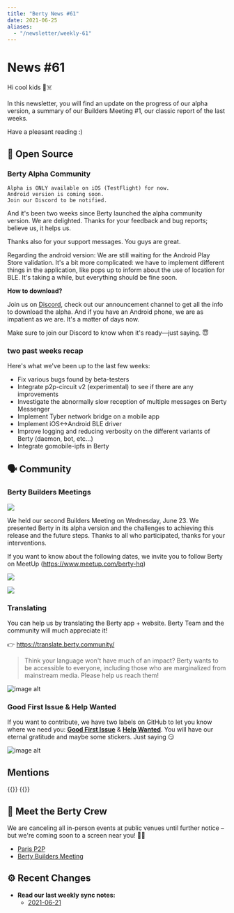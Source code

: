 ```yaml
---
title: "Berty News #61"
date: 2021-06-25
aliases:
  - "/newsletter/weekly-61"
---
```


# News #61

Hi cool kids 🏴☠️

In this newsletter, you will find an update on the progress of our alpha version, a summary of our Builders Meeting #1, our classic report of the last weeks.

Have a pleasant reading :)


## 🚀 Open Source

### Berty Alpha Community

    Alpha is ONLY available on iOS (TestFlight) for now.
    Android version is coming soon.
    Join our Discord to be notified.

And it's been two weeks since Berty launched the alpha community version. We are delighted. Thanks for your feedback and bug reports; believe us, it helps us.

Thanks also for your support messages. You guys are great.


Regarding the android version: We are still waiting for the Android Play Store validation. It's a bit more complicated: we have to implement different things in the application, like pops up to inform about the use of location for BLE. It's taking a while, but everything should be fine soon.


**How to download?**

Join us on [Discord](https://crpt.fyi/berty-discord), check out our announcement channel to get all the info to download the alpha. And if you have an Android phone, we are as impatient as we are. It's a matter of days now.

Make sure to join our Discord to know when it's ready—just saying. 😇



### two past weeks recap

Here's what we've been up to the last few weeks:

* Fix various bugs found by beta-testers
* Integrate p2p-circuit v2 (experimental) to see if there are any improvements
* Investigate the abnormally slow reception of multiple messages on Berty Messenger
* Implement Tyber network bridge on a mobile app
* Implement iOS<->Android BLE driver
* Improve logging and reducing verbosity on the different variants of Berty (daemon, bot, etc...)
* Integrate gomobile-ipfs in Berty


## 🗣️ Community


### Berty Builders Meetings

![](https://i.imgur.com/SHwloSv.gif)


We held our second Builders Meeting on Wednesday, June 23. We presented Berty in its alpha version and the challenges to achieving this release and the future steps. Thanks to all who participated, thanks for your interventions.

If you want to know about the following dates, we invite you to follow Berty on MeetUp (https://www.meetup.com/berty-hq)

![](https://i.imgur.com/lPNqwfl.jpg)

![](https://i.imgur.com/LNfpv6h.png)





### Translating

You can help us by translating the Berty app + website. Berty Team and the community will much appreciate it!

👉 https://translate.berty.community/

> Think your language won't have much of an impact? Berty wants to be accessible to everyone, including those who are marginalized from mainstream media. Please help us reach them!

![image alt](https://media.giphy.com/media/26BRDvCpnEukGhmHC/giphy.gif)

### Good First Issue & Help Wanted

If you want to contribute, we have two labels on GitHub to let you know where we need you: [**Good First Issue**](https://github.com/issues?q=is%3Aissue+is%3Aopen+org%3Aberty+label%3A%22good+first+issue%22+sort%3Aupdated-desc) & [**Help Wanted**](https://github.com/issues?q=is%3Aissue+is%3Aopen+org%3Aberty+label%3A%22help+wanted%22+sort%3Aupdated-desc+). You will have our eternal gratitude and maybe some stickers. Just saying 😏

![image alt](https://media.giphy.com/media/14jQC2AONxNBHq/giphy.gif)

## Mentions


{{<tweet id="1407451773372149762">}}
{{<tweet id="1404549959047913485">}}



## 🎉 Meet the Berty Crew

We are canceling all in-person events at public venues until further notice – but we're coming soon to a screen near you! 🚧🚧

* [Paris P2P](https://p2p.paris/)
* [Berty Builders Meeting](https://www.meetup.com/berty-hq/)

## ⚙️ Recent Changes

* **Read our last weekly sync notes:**
    * [2021-06-21](https://github.com/berty/community/blob/master/meeting-notes/2021/Q2/2021-06-21--staff-team-weekly-sync.md)


